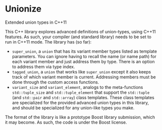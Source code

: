 Unionize
========

Extended union types in C++11

This C++ library explores advanced definitions of union-types, using C++11
features.  As such, your compiler (and standard library) needs to be set to
run in C++11 mode.  The library has (so far):

-  `super_union`, a `union` that has its variant member types listed as
   template parameters.  You can ignore having to recall the name (or name
   path) for each variant member and just address them by type.  There is
   an option to address them via type index.
-  `tagged_union`, a `union` that works like `super_union` except it also
   keeps track of which variant member is current.  Addressing members must
   be done through the custom access functions.
-  `variant_size` and `variant_element`, analogs to the meta-functions
   `std::tuple_size` and `std::tuple_element` that support the `std::tuple`
   (and `std::pair` and `std::array`) class templates.  These class templates
   are specialized for the provided advanced union types in this library, and
   should be specialized for any union-like types you make.

The format of the library is like a prototype Boost library submission, which
it may become.  As such, the code is under the Boost license.
